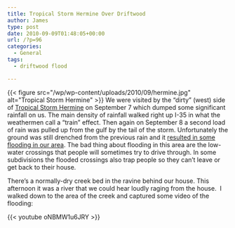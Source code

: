 ```yaml
---
title: Tropical Storm Hermine Over Driftwood
author: James
type: post
date: 2010-09-09T01:48:05+00:00
url: /?p=96
categories:
  - General
tags:
  - driftwood flood

---
```

{{< figure src="/wp/wp-content/uploads/2010/09/hermine.jpg" alt="Tropical Storm Hermine" >}}
We were visited by the “dirty” (west) side of [Tropical Storm Hermine](http://en.wikipedia.org/wiki/Tropical_Storm_Hermine_(2010)) on September 7 which dumped some significant rainfall on us. The main density of rainfall walked right up I-35 in what the weathermen call a “train” effect. Then again on September 8 a second load of rain was pulled up from the gulf by the tail of the storm. Unfortunately the ground was still drenched from the previous rain and it [resulted in some flooding in our area](http://www.kxan.com/dpp/news/local/flooding-at-kyle-and-wimberley). The bad thing about flooding in this area are the low-water crossings that people will sometimes try to drive through. In some subdivisions the flooded crossings also trap people so they can’t leave or get back to their house.

There’s a normally-dry creek bed in the ravine behind our house. This afternoon it was a river that we could hear loudly raging from the house.  I walked down to the area of the creek and captured some video of the flooding:

{{< youtube oNBMW1u6JRY >}}